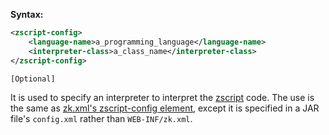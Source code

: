 **Syntax:**
```xml
<zscript-config>  
    <language-name>a_programming_language</language-name>  
    <interpreter-class>a_class_name</interpreter-class>  
</zscript-config>
```
`[Optional]`

It is used to specify an interpreter to interpret the
[zscript](zuml_ref/ZUML/Elements/zscript) code. The use
is the same as [zk.xml's zscript-config element]({{site.baseUrl}}/zk_config_ref/The_zscript-config_Element),
except it is specified in a JAR file's `config.xml` rather than
`WEB-INF/zk.xml`.


